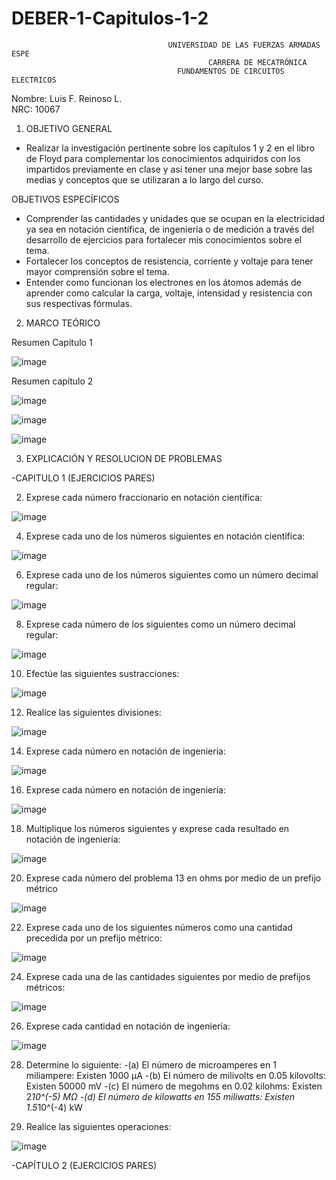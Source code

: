 # DEBER-1-Capitulos-1-2
                                                   
                                                   
                                                   
                                       UNIVERSIDAD DE LAS FUERZAS ARMADAS ESPE
                                                CARRERA DE MECATRÓNICA
                                         FUNDAMENTOS DE CIRCUITOS ELECTRICOS 
                                                     
Nombre: Luis F. Reinoso L.                                                                                      
NRC: 10067


1. OBJETIVO GENERAL
-  Realizar la investigación pertinente sobre los capítulos 1 y 2 en el libro de Floyd para complementar los conocimientos adquiridos con los impartidos previamente en clase y así tener una mejor base sobre las medias y conceptos que se utilizaran a lo largo del curso.

 OBJETIVOS ESPECÍFICOS
- Comprender las cantidades y unidades que se ocupan en la electricidad ya sea en notación científica, de ingeniería o de medición a través del desarrollo de ejercicios para fortalecer mis conocimientos sobre el tema. 
- Fortalecer los conceptos de resistencia, corriente y voltaje para tener mayor comprensión sobre el tema.
-	Entender como funcionan los electrones en los átomos además de aprender como calcular la carga, voltaje, intensidad y resistencia con sus respectivas fórmulas.

2. MARCO TEÓRICO 

Resumen Capitulo 1

![image](https://user-images.githubusercontent.com/116655812/200655744-988587c2-8cda-45c4-af63-005a9fa0b518.png)

Resumen capítulo 2

![image](https://user-images.githubusercontent.com/116655812/200655832-2e93e003-b5a3-4796-a72c-df742e5f0fa0.png)

![image](https://user-images.githubusercontent.com/116655812/200655856-358e6d64-bc8a-4df6-a4c7-b5bbc98bbd54.png)

![image](https://user-images.githubusercontent.com/116655812/200655895-6a9bfcdc-6012-49b5-8c88-e9842bf883d0.png)


3. EXPLICACIÓN Y RESOLUCION DE PROBLEMAS 

-CAPITULO 1 (EJERCICIOS PARES)

  2. Exprese cada número fraccionario en notación científica: 

![image](https://user-images.githubusercontent.com/116655812/200657721-0daf546a-64db-4d1f-a613-771d6203df27.png)
  
  
  
  
  4. Exprese cada uno de los números siguientes en notación científica:
  
  ![image](https://user-images.githubusercontent.com/116655812/200657811-b4598cac-82c7-4aad-9dab-03526acf97b6.png)




  6. Exprese cada uno de los números siguientes como un número decimal regular:
  
  ![image](https://user-images.githubusercontent.com/116655812/200657920-c29f173a-c6ca-4b12-b543-d4422a936643.png)




  8. Exprese cada número de los siguientes como un número decimal regular:
  
  ![image](https://user-images.githubusercontent.com/116655812/200658009-d6c8e1c0-6efa-44bc-8966-61a04f85f6b3.png)




  10. Efectúe las siguientes sustracciones:
  
  ![image](https://user-images.githubusercontent.com/116655812/200658114-a11cfb2f-87fb-48b6-b6b2-6d6b7e55dbab.png)




  12. Realice las siguientes divisiones: 
  
  ![image](https://user-images.githubusercontent.com/116655812/200658221-d99822f3-9a15-4364-b677-cfb955865c61.png)
  
  
  
  
  14. Exprese cada número en notación de ingeniería:
  
  ![image](https://user-images.githubusercontent.com/116655812/200658324-ca685632-26f8-49f8-b894-8bb521cb2642.png)




  16. Exprese cada número en notación de ingeniería:
  
  ![image](https://user-images.githubusercontent.com/116655812/200658405-5682c291-576d-4414-a06e-1854df16b499.png)




  18.  Multiplique los números siguientes y exprese cada resultado en notación de ingeniería:
  
  ![image](https://user-images.githubusercontent.com/116655812/200658512-5dd66d7f-9cf7-4a75-949d-b43d8779aefa.png)




  20.  Exprese cada número del problema 13 en ohms por medio de un prefijo métrico
  
  ![image](https://user-images.githubusercontent.com/116655812/200658619-41f282f8-1ae0-4d0e-9771-2f424072b26e.png)




  22. Exprese cada uno de los siguientes números como una cantidad precedida por un prefijo métrico:
  
  ![image](https://user-images.githubusercontent.com/116655812/200658698-6f136005-e3c3-4417-8a69-7393bb56d28f.png)




  24. Exprese cada una de las cantidades siguientes por medio de prefijos métricos:
  
  ![image](https://user-images.githubusercontent.com/116655812/200658798-3439181f-a609-4ddb-9e7b-791307cdba72.png)




  26. Exprese cada cantidad en notación de ingeniería:
  
  ![image](https://user-images.githubusercontent.com/116655812/200658868-3213b88f-ffda-4165-a5a6-4cedeb59fc9f.png)




  28. Determine lo siguiente:
  -(a) El número de microamperes en 1 miliampere: Existen 1000 µA
  -(b) El número de milivolts en 0.05 kilovolts: Existen 50000 mV
  -(c) El número de megohms en 0.02 kilohms: Existen 2*10^(-5)  MΩ
  -(d) El número de kilowatts en 155 miliwatts: Existen 1.5*10^(-4)  kW
  
  
  
  
  30. Realice las siguientes operaciones:
  
  ![image](https://user-images.githubusercontent.com/116655812/200659099-68f6c125-44e3-47ae-8e17-013463ecbffe.png)





-CAPÍTULO 2 (EJERCICIOS PARES)

  
  
  
  
  
  
  
  
  

